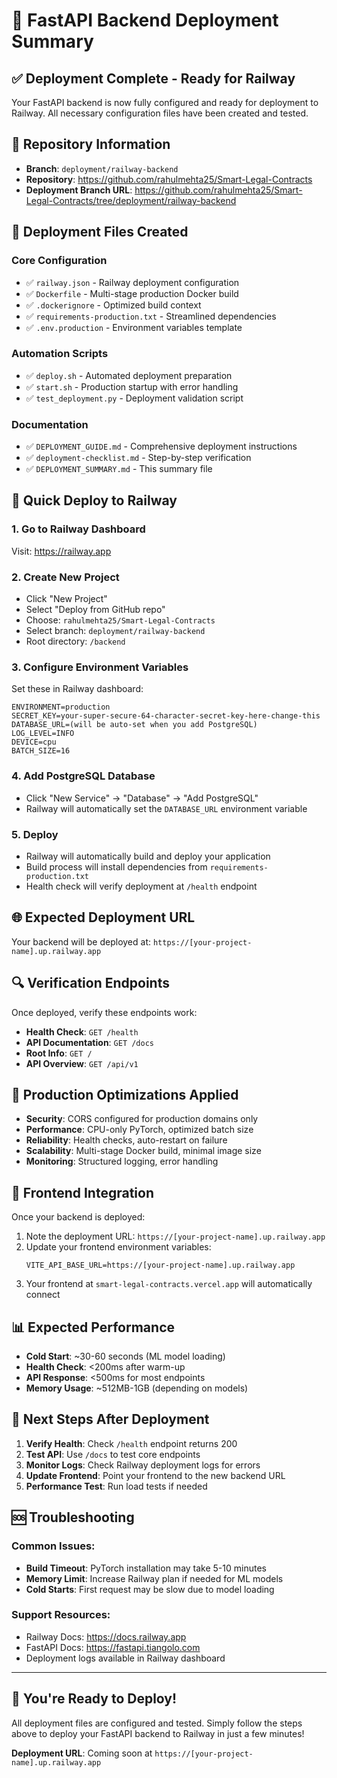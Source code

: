 # 🚀 FastAPI Backend Deployment Summary

## ✅ Deployment Complete - Ready for Railway

Your FastAPI backend is now fully configured and ready for deployment to Railway. All necessary configuration files have been created and tested.

## 🔗 Repository Information

- **Branch**: `deployment/railway-backend`  
- **Repository**: https://github.com/rahulmehta25/Smart-Legal-Contracts
- **Deployment Branch URL**: https://github.com/rahulmehta25/Smart-Legal-Contracts/tree/deployment/railway-backend

## 📁 Deployment Files Created

### Core Configuration
- ✅ `railway.json` - Railway deployment configuration
- ✅ `Dockerfile` - Multi-stage production Docker build
- ✅ `.dockerignore` - Optimized build context
- ✅ `requirements-production.txt` - Streamlined dependencies
- ✅ `.env.production` - Environment variables template

### Automation Scripts  
- ✅ `deploy.sh` - Automated deployment preparation
- ✅ `start.sh` - Production startup with error handling
- ✅ `test_deployment.py` - Deployment validation script

### Documentation
- ✅ `DEPLOYMENT_GUIDE.md` - Comprehensive deployment instructions
- ✅ `deployment-checklist.md` - Step-by-step verification
- ✅ `DEPLOYMENT_SUMMARY.md` - This summary file

## 🚀 Quick Deploy to Railway

### 1. Go to Railway Dashboard
Visit: https://railway.app

### 2. Create New Project
- Click "New Project"
- Select "Deploy from GitHub repo"
- Choose: `rahulmehta25/Smart-Legal-Contracts`
- Select branch: `deployment/railway-backend`
- Root directory: `/backend`

### 3. Configure Environment Variables
Set these in Railway dashboard:
```env
ENVIRONMENT=production
SECRET_KEY=your-super-secure-64-character-secret-key-here-change-this
DATABASE_URL=(will be auto-set when you add PostgreSQL)
LOG_LEVEL=INFO
DEVICE=cpu
BATCH_SIZE=16
```

### 4. Add PostgreSQL Database
- Click "New Service" → "Database" → "Add PostgreSQL"
- Railway will automatically set the `DATABASE_URL` environment variable

### 5. Deploy
- Railway will automatically build and deploy your application
- Build process will install dependencies from `requirements-production.txt`
- Health check will verify deployment at `/health` endpoint

## 🌐 Expected Deployment URL

Your backend will be deployed at:
`https://[your-project-name].up.railway.app`

## 🔍 Verification Endpoints

Once deployed, verify these endpoints work:

- **Health Check**: `GET /health`
- **API Documentation**: `GET /docs`
- **Root Info**: `GET /`
- **API Overview**: `GET /api/v1`

## 🔧 Production Optimizations Applied

- **Security**: CORS configured for production domains only
- **Performance**: CPU-only PyTorch, optimized batch size
- **Reliability**: Health checks, auto-restart on failure  
- **Scalability**: Multi-stage Docker build, minimal image size
- **Monitoring**: Structured logging, error handling

## 🔗 Frontend Integration

Once your backend is deployed:

1. Note the deployment URL: `https://[your-project-name].up.railway.app`
2. Update your frontend environment variables:
   ```env
   VITE_API_BASE_URL=https://[your-project-name].up.railway.app
   ```
3. Your frontend at `smart-legal-contracts.vercel.app` will automatically connect

## 📊 Expected Performance

- **Cold Start**: ~30-60 seconds (ML model loading)
- **Health Check**: <200ms after warm-up  
- **API Response**: <500ms for most endpoints
- **Memory Usage**: ~512MB-1GB (depending on models)

## 🎯 Next Steps After Deployment

1. **Verify Health**: Check `/health` endpoint returns 200
2. **Test API**: Use `/docs` to test core endpoints  
3. **Monitor Logs**: Check Railway deployment logs for errors
4. **Update Frontend**: Point your frontend to the new backend URL
5. **Performance Test**: Run load tests if needed

## 🆘 Troubleshooting

### Common Issues:
- **Build Timeout**: PyTorch installation may take 5-10 minutes
- **Memory Limit**: Increase Railway plan if needed for ML models
- **Cold Starts**: First request may be slow due to model loading

### Support Resources:
- Railway Docs: https://docs.railway.app
- FastAPI Docs: https://fastapi.tiangolo.com
- Deployment logs available in Railway dashboard

---

## 🎉 You're Ready to Deploy!

All deployment files are configured and tested. Simply follow the steps above to deploy your FastAPI backend to Railway in just a few minutes!

**Deployment URL**: Coming soon at `https://[your-project-name].up.railway.app`